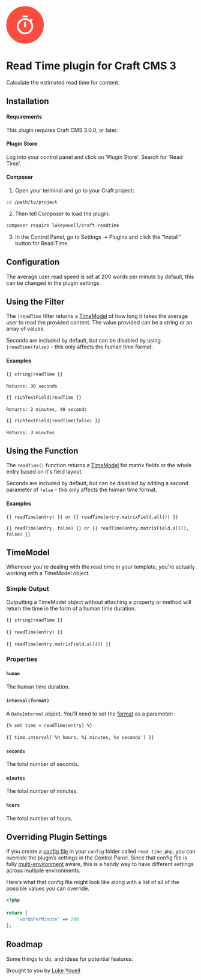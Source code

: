 <img src="src/icon.svg" alt="icon" width="100" height="100">

# Read Time plugin for Craft CMS 3

Calculate the estimated read time for content.

## Installation

#### Requirements

This plugin requires Craft CMS 3.0.0, or later.

#### Plugin Store

Log into your control panel and click on 'Plugin Store'. Search for 'Read Time'.

#### Composer

1. Open your terminal and go to your Craft project:

```bash
cd /path/to/project
```

2. Then tell Composer to load the plugin:

```bash
composer require lukeyouell/craft-readtime
```

3. In the Control Panel, go to Settings → Plugins and click the “Install” button for Read Time.

## Configuration

The average user read speed is set at 200 words per minute by default, this can be changed in the plugin settings.

## Using the Filter

The `|readTime` filter returns a [TimeModel](#timemodel) of how long it takes the average user to read the provided content. The value provided can be a string or an array of values.

Seconds are included by default, but can be disabled by using `|readTime(false)` - this only affects the human time format.

#### Examples

```twig
{{ string|readTime }}

Returns: 30 seconds
```

```twig
{{ richTextField|readTime }}

Returns: 2 minutes, 40 seconds
```

```twig
{{ richTextField|readTime(false) }}

Returns: 3 minutes
```

## Using the Function

The `readTime()` function returns a [TimeModel](#timemodel) for matrix fields or the whole entry based on it's field layout.

Seconds are included by default, but can be disabled by adding a second parameter of `false` - this only affects the human time format.

#### Examples

```twig
{{ readTime(entry) }} or {{ readTime(entry.matrixField.all()) }}
```

```twig
{{ readTime(entry, false) }} or {{ readTime(entry.matrixField.all(), false) }}
```

## TimeModel

Whenever you're dealing with the read time in your template, you're actually working with a TimeModel object.

### Simple Output

Outputting a TimeModel object without attaching a property or method will return the time in the form of a human time duration.

```
{{ string|readTime }}

{{ readTime(entry) }}

{{ readTime(entry.matrixField.all()) }}
```

### Properties

#### `human`

The human time duration.

#### `interval(format)`

A `DateInterval` object. You'll need to set the [format](http://php.net/manual/en/dateinterval.format.php) as a parameter:

```twig
{% set time = readTime(entry) %}

{{ time.interval('%h hours, %i minutes, %s seconds') }}
```

#### `seconds`

The total number of seconds.

#### `minutes`

The total number of minutes.

#### `hours`

The total number of hours.

## Overriding Plugin Settings

If you create a [config file](https://docs.craftcms.com/v3/configuration.html) in your `config` folder called `read-time.php`, you can override the plugin’s settings in the Control Panel. Since that config file is fully [multi-environment](https://docs.craftcms.com/v3/configuration.html) aware, this is a handy way to have different settings across multiple environments.

Here’s what that config file might look like along with a list of all of the possible values you can override.

```php
<?php

return [
    'wordsPerMinute' => 200
];
```

## Roadmap

Some things to do, and ideas for potential features:

Brought to you by [Luke Youell](https://github.com/lukeyouell)
